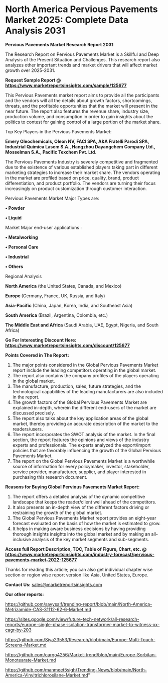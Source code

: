 # North America Pervious Pavements Market 2025: Complete Data Analysis 2031

<strong>Pervious Pavements Market Research Report 2031</strong>

The Research Report on Pervious Pavements Market is a Skillful and Deep Analysis of the Present Situation and Challenges. This research report also analyzes other important trends and market drivers that will affect market growth over 2025-2031.

<strong>Request Sample Report @ <a href=https://www.marketreportsinsights.com/sample/125677>https://www.marketreportsinsights.com/sample/125677</a></strong>

This Pervious Pavements market report aims to provide all the participants and the vendors will all the details about growth factors, shortcomings, threats, and the profitable opportunities that the market will present in the near future. The report also features the revenue share, industry size, production volume, and consumption in order to gain insights about the politics to contest for gaining control of a large portion of the market share.

Top Key Players in the Pervious Pavements Market:

<strong>Emery Oleochemicals, Oleon NV, FACI SPA, A&A Fratelli Parodi SPA, Industrial Quimica Lasem S.A., Hangzhou Dayangchem Company Ltd., Mosselman S.A., Pacific Texchem Pvt. Ltd.</strong>

The Pervious Pavements Industry is severely competitive and fragmented due to the existence of various established players taking part in different marketing strategies to increase their market share. The vendors operating in the market are profiled based on price, quality, brand, product differentiation, and product portfolio. The vendors are turning their focus increasingly on product customization through customer interaction.

Pervious Pavements Market Major Types are:

<strong>• Powder

• Liquid</strong>

Market Major end-user applications :

<strong>• Metalworking

• Personal Care

• Industrial

• Others</strong>

Regional Analysis

</u><strong><b>North America</b></strong> (the United States, Canada, and Mexico)

<strong><b>Europe </b></strong>(Germany, France, UK, Russia, and Italy)

<strong><b>Asia-Pacific</b></strong> (China, Japan, Korea, India, and Southeast Asia)

<strong><b>South America</b></strong> (Brazil, Argentina, Colombia, etc.)

<strong><b>The Middle East and Africa</b></strong> (Saudi Arabia, UAE, Egypt, Nigeria, and South Africa)

<strong>Go For Interesting Discount Here: <a href=https://www.marketreportsinsights.com/discount/125677>https://www.marketreportsinsights.com/discount/125677</a></strong>

<strong>Points Covered in The Report:</strong>
<ol>
  <li>The major points considered in the Global Pervious Pavements Market report include the leading competitors operating in the global market.</li>
  <li>The report also contains the company profiles of the players operating in the global market.</li>
  <li>The manufacture, production, sales, future strategies, and the technological capabilities of the leading manufacturers are also included in the report.</li>
  <li>The growth factors of the Global Pervious Pavements Market are explained in-depth, wherein the different end-users of the market are discussed precisely.</li>
  <li>The report also talks about the key application areas of the global market, thereby providing an accurate description of the market to the readers/users.</li>
  <li>The report incorporates the SWOT analysis of the market. In the final section, the report features the opinions and views of the industry experts and professionals. The experts analyzed the export/import policies that are favorably influencing the growth of the Global Pervious Pavements Market.</li>
  <li>The report on the Global Pervious Pavements Market is a worthwhile source of information for every policymaker, investor, stakeholder, service provider, manufacturer, supplier, and player interested in purchasing this research document.</li>
</ol>
<strong>Reasons for Buying Global Pervious Pavements Market Report:</strong>

<ol>
  <li>The report offers a detailed analysis of the dynamic competitive landscape that keeps the reader/client well ahead of the competitors.</li>
  <li>It also presents an in-depth view of the different factors driving or restraining the growth of the global market.</li>
  <li>The Global Pervious Pavements Market report provides an eight-year forecast evaluated on the basis of how the market is estimated to grow.</li>
  <li>It helps in making aware business decisions by having providing thorough insights insights into the global market and by making an all-inclusive analysis of the key market segments and sub-segments.</li>
</ol>
<strong>Access full Report Description, TOC, Table of Figure, Chart, etc. @ <a href=https://www.marketreportsinsights.com/industry-forecast/pervious-pavements-market-2022-125677>https://www.marketreportsinsights.com/industry-forecast/pervious-pavements-market-2022-125677</a></strong>


Thanks for reading this article; you can also get individual chapter wise section or region wise report version like Asia, United States, Europe.

<strong>Contact Us:</strong>
sales@marketreportsinsights.com

<strong>Our other reports:</strong>

<a href=https://github.com/sayysaif/trending-report/blob/main/North-America-Metrizamide-CAS-31112-62-6-Market.md>https://github.com/sayysaif/trending-report/blob/main/North-America-Metrizamide-CAS-31112-62-6-Market.md</a>

<a href=https://sites.google.com/view/future-tech-network/all-research-reports/europe-single-phase-isolation-transformer-market-to-witness-xx-cagr-by-203>https://sites.google.com/view/future-tech-network/all-research-reports/europe-single-phase-isolation-transformer-market-to-witness-xx-cagr-by-203</a>

<a href=https://github.com/Siya23553/Research/blob/main/Europe-Multi-Touch-Screens-Market.md>https://github.com/Siya23553/Research/blob/main/Europe-Multi-Touch-Screens-Market.md</a>

<a href=https://github.com/cargo4256/Market-trend/blob/main/Europe-Sorbitan-Monotearate-Market.md>https://github.com/cargo4256/Market-trend/blob/main/Europe-Sorbitan-Monotearate-Market.md</a>

<a href=https://github.com/manmeet5sigh/Trending-News/blob/main/North-America-Vinyltrichlorosilane-Market.md>https://github.com/manmeet5sigh/Trending-News/blob/main/North-America-Vinyltrichlorosilane-Market.md</a>"
